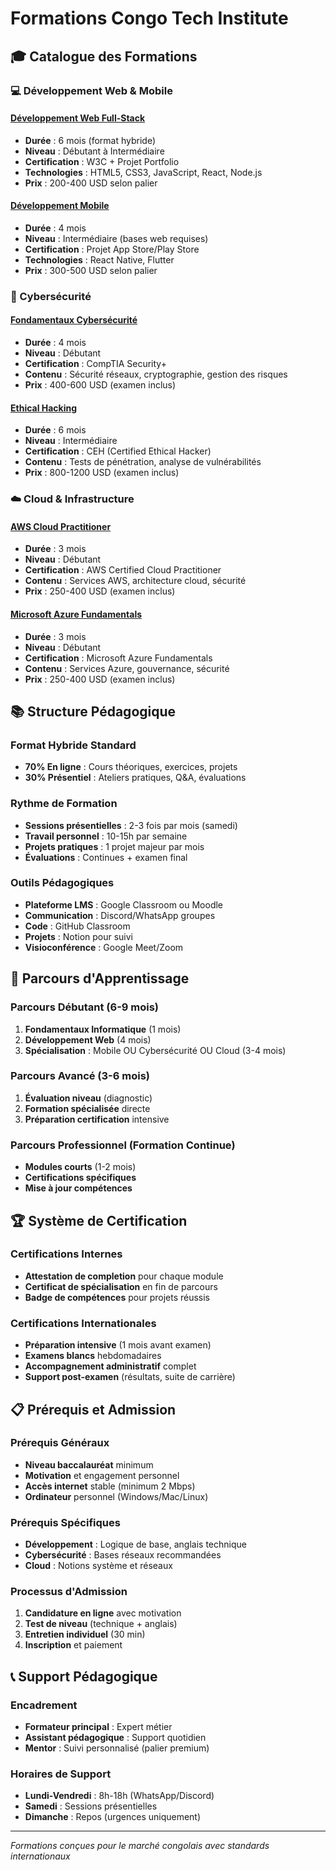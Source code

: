 # Formations Congo Tech Institute

## 🎓 Catalogue des Formations

### 💻 Développement Web & Mobile

#### [Développement Web Full-Stack](./web-fullstack/README.md)
- **Durée** : 6 mois (format hybride)
- **Niveau** : Débutant à Intermédiaire
- **Certification** : W3C + Projet Portfolio
- **Technologies** : HTML5, CSS3, JavaScript, React, Node.js
- **Prix** : 200-400 USD selon palier

#### [Développement Mobile](./mobile/README.md)
- **Durée** : 4 mois
- **Niveau** : Intermédiaire (bases web requises)
- **Certification** : Projet App Store/Play Store
- **Technologies** : React Native, Flutter
- **Prix** : 300-500 USD selon palier

### 🔐 Cybersécurité

#### [Fondamentaux Cybersécurité](./cybersecurite-fondamentaux/README.md)
- **Durée** : 4 mois
- **Niveau** : Débutant
- **Certification** : CompTIA Security+
- **Contenu** : Sécurité réseaux, cryptographie, gestion des risques
- **Prix** : 400-600 USD (examen inclus)

#### [Ethical Hacking](./ethical-hacking/README.md)
- **Durée** : 6 mois
- **Niveau** : Intermédiaire
- **Certification** : CEH (Certified Ethical Hacker)
- **Contenu** : Tests de pénétration, analyse de vulnérabilités
- **Prix** : 800-1200 USD (examen inclus)

### ☁️ Cloud & Infrastructure

#### [AWS Cloud Practitioner](./aws-cloud/README.md)
- **Durée** : 3 mois
- **Niveau** : Débutant
- **Certification** : AWS Certified Cloud Practitioner
- **Contenu** : Services AWS, architecture cloud, sécurité
- **Prix** : 250-400 USD (examen inclus)

#### [Microsoft Azure Fundamentals](./azure-fundamentals/README.md)
- **Durée** : 3 mois
- **Niveau** : Débutant
- **Certification** : Microsoft Azure Fundamentals
- **Contenu** : Services Azure, gouvernance, sécurité
- **Prix** : 250-400 USD (examen inclus)

## 📚 Structure Pédagogique

### Format Hybride Standard
- **70% En ligne** : Cours théoriques, exercices, projets
- **30% Présentiel** : Ateliers pratiques, Q&A, évaluations

### Rythme de Formation
- **Sessions présentielles** : 2-3 fois par mois (samedi)
- **Travail personnel** : 10-15h par semaine
- **Projets pratiques** : 1 projet majeur par mois
- **Évaluations** : Continues + examen final

### Outils Pédagogiques
- **Plateforme LMS** : Google Classroom ou Moodle
- **Communication** : Discord/WhatsApp groupes
- **Code** : GitHub Classroom
- **Projets** : Notion pour suivi
- **Visioconférence** : Google Meet/Zoom

## 🎯 Parcours d'Apprentissage

### Parcours Débutant (6-9 mois)
1. **Fondamentaux Informatique** (1 mois)
2. **Développement Web** (4 mois)
3. **Spécialisation** : Mobile OU Cybersécurité OU Cloud (3-4 mois)

### Parcours Avancé (3-6 mois)
1. **Évaluation niveau** (diagnostic)
2. **Formation spécialisée** directe
3. **Préparation certification** intensive

### Parcours Professionnel (Formation Continue)
- **Modules courts** (1-2 mois)
- **Certifications spécifiques**
- **Mise à jour compétences**

## 🏆 Système de Certification

### Certifications Internes
- **Attestation de completion** pour chaque module
- **Certificat de spécialisation** en fin de parcours
- **Badge de compétences** pour projets réussis

### Certifications Internationales
- **Préparation intensive** (1 mois avant examen)
- **Examens blancs** hebdomadaires
- **Accompagnement administratif** complet
- **Support post-examen** (résultats, suite de carrière)

## 📋 Prérequis et Admission

### Prérequis Généraux
- **Niveau baccalauréat** minimum
- **Motivation** et engagement personnel
- **Accès internet** stable (minimum 2 Mbps)
- **Ordinateur** personnel (Windows/Mac/Linux)

### Prérequis Spécifiques
- **Développement** : Logique de base, anglais technique
- **Cybersécurité** : Bases réseaux recommandées
- **Cloud** : Notions système et réseaux

### Processus d'Admission
1. **Candidature en ligne** avec motivation
2. **Test de niveau** (technique + anglais)
3. **Entretien individuel** (30 min)
4. **Inscription** et paiement

## 📞 Support Pédagogique

### Encadrement
- **Formateur principal** : Expert métier
- **Assistant pédagogique** : Support quotidien
- **Mentor** : Suivi personnalisé (palier premium)

### Horaires de Support
- **Lundi-Vendredi** : 8h-18h (WhatsApp/Discord)
- **Samedi** : Sessions présentielles
- **Dimanche** : Repos (urgences uniquement)

---

*Formations conçues pour le marché congolais avec standards internationaux*